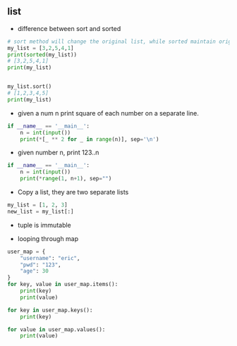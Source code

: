## list

* difference between sort and sorted

```python
# sort method will change the original list, while sorted maintain original list
my_list = [3,2,5,4,1]
print(sorted(my_list))
# [3,2,5,4,1]
print(my_list)


my_list.sort()
# [1,2,3,4,5]
print(my_list)

```

* given a num n print square of each number on a separate line.
```python
if __name__ == '__main__':
    n = int(input())
    print(*[_ ** 2 for _ in range(n)], sep='\n')
```

* given number n, print 123..n
```python
if __name__ == '__main__':
    n = int(input())
    print(*range(1, n+1), sep="")
```

* Copy a list, they are two separate lists
```python
my_list = [1, 2, 3]
new_list = my_list[:]
```

* tuple is immutable

* looping through map
```python
user_map = {
    "username": "eric",
    "pwd": "123",
    "age": 30
}
for key, value in user_map.items():
    print(key) 
    print(value)

for key in user_map.keys():
    print(key)

for value in user_map.values():
    print(value) 
```